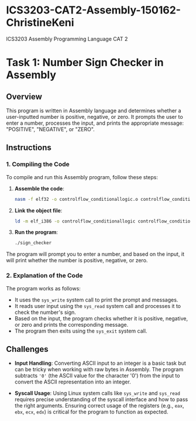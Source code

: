 # ICS3203-CAT2-Assembly-150162-ChristineKeni
ICS3203 Assembly Programming Language CAT 2 


# Task 1: Number Sign Checker in Assembly

## Overview

This program is written in Assembly language and determines whether a user-inputted number is positive, negative, or zero. It prompts the user to enter a number, processes the input, and prints the appropriate message: "POSITIVE", "NEGATIVE", or "ZERO".

## Instructions

### 1. Compiling the Code

To compile and run this Assembly program, follow these steps:

1. **Assemble the code**:
   ```bash
   nasm -f elf32 -o controlflow_conditionallogic.o controlflow_conditionallogic.asm
   ```

2. **Link the object file**:
   ```bash
   ld -m elf_i386 -o controlflow_conditionallogic controlflow_conditionallogic.o
   ```

3. **Run the program**:
   ```bash
   ./sign_checker
   ```

The program will prompt you to enter a number, and based on the input, it will print whether the number is positive, negative, or zero.

### 2. Explanation of the Code

The program works as follows:

- It uses the `sys_write` system call to print the prompt and messages.
- It reads user input using the `sys_read` system call and processes it to check the number's sign.
- Based on the input, the program checks whether it is positive, negative, or zero and prints the corresponding message.
- The program then exits using the `sys_exit` system call.


## Challenges

- **Input Handling**: Converting ASCII input to an integer is a basic task but can be tricky when working with raw bytes in Assembly. The program subtracts `'0'` (the ASCII value for the character '0') from the input to convert the ASCII representation into an integer.
  
- **Syscall Usage**: Using Linux system calls like `sys_write` and `sys_read` requires precise understanding of the syscall interface and how to pass the right arguments. Ensuring correct usage of the registers (e.g., `eax`, `ebx`, `ecx`, `edx`) is critical for the program to function as expected.

